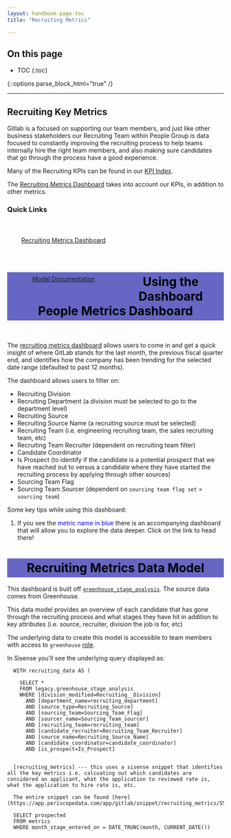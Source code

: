 ```yaml
---
layout: handbook-page-toc
title: "Recruiting Metrics"

---
```

<link rel="stylesheet" type="text/css" href="/stylesheets/biztech.css" />

## On this page

- TOC
{:toc}

{::options parse_block_html="true" /}

---
## Recruiting Key Metrics

Gitlab is a focused on supporting our team members, and just like other business stakeholders our Recruiting Team within People Group is data focused to constantly improving the recruiting process to help teams internally hire the right team members, and also making sure candidates that go through the process have a good experience.

Many of the Recruiting KPIs can be found in our [KPI Index](https://about.gitlab.com/handbook/ceo/kpis/#recruiting-kpis).

The [Recruiting Metrics Dashboard](https://app.periscopedata.com/app/gitlab/668158/Recruiting-Metrics) takes into account our KPIs, in addition to other metrics.

### Quick Links
<div class="flex-row" markdown="0" style="height:80px">
  <a href="https://app.periscopedata.com/app/gitlab/668158/Recruiting-Metrics" class="btn btn-purple" style="width:50%;height:100%;margin:5px;float:left;display:flex;justify-content:center;align-items:center;">Recruiting Metrics Dashboard</a>
  <a href="https://dbt.gitlabdata.com/#!/model/model.gitlab_snowflake.greenhouse_stage_analysis" class="btn btn-purple" style="width:50%;height:100%;margin:5px;float:left;display:flex;justify-content:center;align-items:center;">Model Documentation</a>
</div>

<style> #headerformat {
background-color: #6666c4; color: black; padding: 5px; text-align: center;
}
</style>
<h1 id="headerformat">Using the Dashboard People Metrics Dashboard</h1>
<br>

The [recruiting metrics dashboard](https://app.periscopedata.com/app/gitlab/668158/Recruiting-Metrics) allows users to come in and get a quick insight of where GitLab stands for the last month, the previous fiscal quarter end, and identifies how the company has been trending for the selected date range (defaulted to past 12 months).

The dashboard allows users to filter on:
  - Recruiting Division
  - Recruiting Department (a division must be selected to go to the department level)
  - Recruiting Source
  - Recruiting Source Name (a recruiting source must be selected)
  - Recruiting Team (i.e. engineering recruiting team, the sales recruiting team, etc)
  - Recruiting Team Recruiter (dependent on recruiting team filter)
  - Candidate Coordinator
  - Is Prospect (to identify if the candidate is a potential prospect that we have reached out to versus a candidate where they have started the recruiting process by applying through other sources)
  - Sourcing Team Flag 
  - Sourcing Team Sourcer (dependent on `sourcing team flag set` = `sourcing team`)


Some key tips while using this dashboard:
1) If you see the <span style="color:blue">metric name in blue</span> there is an accompanying dashboard that will allow you to explore the data deeper. Click on the link to head there!


<style> #headerformat {
background-color: #6666c4; color: black; padding: 5px; text-align: center;
}
</style>
<h1 id="headerformat">Recruiting Metrics Data Model </h1>

This dashboard is built off [`greenhouse_stage_analysis`](https://dbt.gitlabdata.com/#!/model/model.gitlab_snowflake.greenhouse_stage_analysis). The source data comes from Greenhouse.

This data model provides an overview of each candidate that has gone through the recruiting process and what stages they have hit in addition to key attributes (i.e. source, recruiter, division the job is for, etc)

The underlying data to create this model is accessible to team members with access to `greenhouse` [role](https://gitlab.com/gitlab-data/analytics/-/blob/master/load/snowflake/roles.yml). 

In Sisense you'll see the underlying query displayed as:

```
  WITH recruiting_data AS (
    
    SELECT *
    FROM legacy.greenhouse_stage_analysis
    WHERE [division_modified=Recruiting__Division]
      AND [department_name=recruiting_department]
      AND [source_type=Recruiting_Source]
      AND [sourcing_team=Sourcing_Team_Flag]
      AND [sourcer_name=Sourcing_Team_sourcer]
      AND [recruiting_team=recruiting_team]
      AND [candidate_recruiter=Recruiting_Team_Recruiter]
      AND [source_name=Recruiting_Source_Name]
      AND [candidate_coordinator=candidate_coordinator]
      AND [is_prospect=Is_Prospect]
    
    
  [recruiting_metrics] --- this uses a sisense snippet that identifies all the key metrics i.e. calcuating out which candidates are considered an applicant, what the application to reviewed rate is, what the application to hire rate is, etc. 
    
  The entire snippet can be found [here](https://app.periscopedata.com/app/gitlab/snippet/recruiting_metrics/55081acd27f44d7fb1706d47f44b5ae8/edit)

  SELECT prospected
  FROM metrics
  WHERE month_stage_entered_on = DATE_TRUNC(month, CURRENT_DATE())
```
<!-- To see all underlying data models and how they create `greenhouse_stage_analysis` check out the ERD -->









